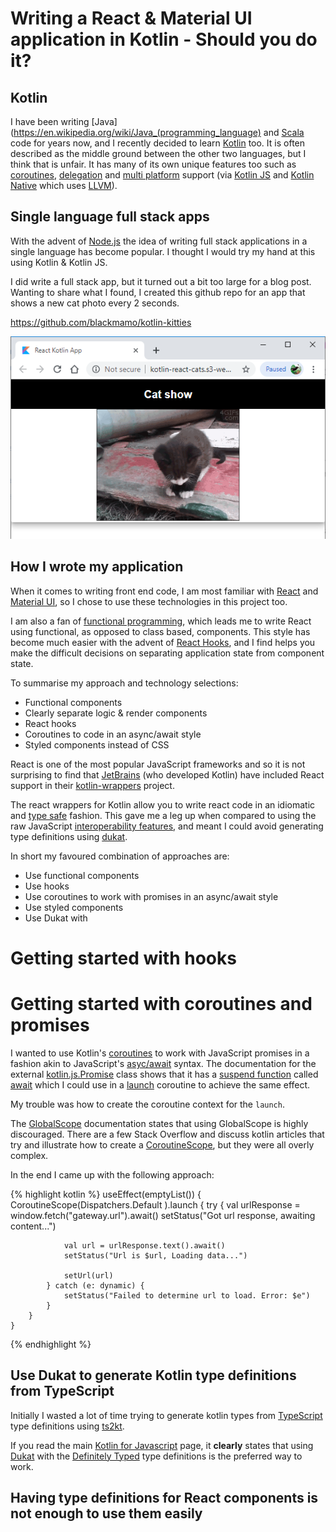# Writing a React & Material UI application in Kotlin - Should you do it?

## Kotlin

I have been writing [Java](https://en.wikipedia.org/wiki/Java_(programming_language) and [Scala](https://www.scala-lang.org/) code for years now, and I recently decided to learn [Kotlin](https://kotlinlang.org/) too. It is often described as the middle ground between the other two languages, but I think that is unfair. It has many of its own unique features too such as [coroutines](https://kotlinlang.org/docs/reference/coroutines/coroutines-guide.html), [delegation](https://kotlinlang.org/docs/reference/delegation.html) and [multi platform](https://kotlinlang.org/docs/reference/multiplatform.html) support (via [Kotlin JS](https://kotlinlang.org/docs/reference/js-overview.html) and [Kotlin Native](https://kotlinlang.org/docs/reference/native-overview.html) which uses [LLVM](https://llvm.org/)).

## Single language full stack apps

With the advent of [Node.js](https://nodejs.org) the idea of writing full stack applications in a single language has become popular. I thought I would try my hand at this using Kotlin & Kotlin JS.

I did write a full stack app, but it turned out a bit too large for a blog post. Wanting to share what I found, I created this github repo for an app that shows a new cat photo every 2 seconds.

https://github.com/blackmamo/kotlin-kitties

![kotlin kitties in action](screenshot.png)

## How I wrote my application

When it comes to writing front end code, I am most familiar with [React](https://reactjs.org/) and [Material UI](https://material-ui.com/), so I chose to use these technologies in this project too.

I am also a fan of [functional programming](https://en.wikipedia.org/wiki/Functional_programming), which leads me to write React using functional, as opposed to class based, components. This style has become much easier with the advent of [React Hooks](https://reactjs.org/docs/hooks-intro.html), and I find helps you make the difficult decisions on separating application state from component state.

To summarise my approach and technology selections:

 * Functional components
 * Clearly separate logic & render components
 * React hooks
 * Coroutines to code in an async/await style
 * Styled components instead of CSS


React is one of the most popular JavaScript frameworks and so it is not surprising to find that [JetBrains](https://www.jetbrains.com/) (who developed Kotlin) have included React support in their [kotlin-wrappers](https://github.com/JetBrains/kotlin-wrappers) project.

The react wrappers for Kotlin allow you to write react code in an idiomatic and  [type safe](https://en.wikipedia.org/wiki/Type_safety) fashion. This gave me a leg up when compared to using the raw JavaScript [interoperability features](https://kotlinlang.org/docs/tutorials/javascript/working-with-javascript.html), and meant I could avoid generating type definitions using [dukat](https://github.com/Kotlin/dukat).

In short my favoured combination of approaches are:

 * Use functional components
 * Use hooks
 * Use coroutines to work with promises in an async/await style
 * Use styled components
 * Use Dukat with 

# Getting started with hooks

# Getting started with coroutines and promises

I wanted to use Kotlin's [coroutines](https://kotlinlang.org/docs/reference/coroutines-overview.html) to work with JavaScript promises in a fashion akin to JavaScript's [asyc/await](https://developer.mozilla.org/en-US/docs/Learn/JavaScript/Asynchronous/Async_await) syntax. The documentation for the external [kotlin.js.Promise](https://kotlin.github.io/kotlinx.coroutines/kotlinx-coroutines-core/kotlinx.coroutines/kotlin.js.-promise/index.html) class shows that it has a [suspend function](https://kotlinlang.org/docs/reference/coroutines/composing-suspending-functions.html) called [await](https://kotlin.github.io/kotlinx.coroutines/kotlinx-coroutines-core/kotlinx.coroutines/kotlin.js.-promise/await.html) which I could use in a [launch](https://kotlin.github.io/kotlinx.coroutines/kotlinx-coroutines-core/kotlinx.coroutines/launch.html) coroutine to achieve the same effect.

My trouble was how to create the coroutine context for the `launch`.

The [GlobalScope](https://kotlin.github.io/kotlinx.coroutines/kotlinx-coroutines-core/kotlinx.coroutines/-global-scope/index.html) documentation states that using GlobalScope is highly discouraged. There are a few Stack Overflow and discuss kotlin articles that try and illustrate how to create a [CoroutineScope](https://kotlin.github.io/kotlinx.coroutines/kotlinx-coroutines-core/kotlinx.coroutines/-coroutine-scope/index.html), but they were all overly complex.

In the end I came up with the following approach:

{% highlight kotlin %}
    useEffect(emptyList()) {
        CoroutineScope(Dispatchers.Default   ).launch {
        try {
            val urlResponse = window.fetch("gateway.url").await()
            setStatus("Got url response, awaiting content...")

                val url = urlResponse.text().await()
                setStatus("Url is $url, Loading data...")

                setUrl(url)
            } catch (e: dynamic) {
                setStatus("Failed to determine url to load. Error: $e")
            }
        }
    }
{% endhighlight %}


## Use Dukat to generate Kotlin type definitions from TypeScript

Initially I wasted a lot of time trying to generate kotlin types from [TypeScript](https://www.typescriptlang.org/) type definitions using [ts2kt](https://github.com/Kotlin/ts2kt).

If you read the main [Kotlin for Javascript](https://kotlinlang.org/docs/reference/js-overview.html) page, it **clearly** states that using [Dukat](https://github.com/Kotlin/dukat) with the [Definitely Typed](http://definitelytyped.org/) type definitions is the preferred way to work.

## Having type definitions for React components is not enough to use them easily

 